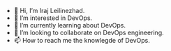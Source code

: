 - 👋 Hi, I’m Iraj Leilinezhad.
- 👀 I’m interested in DevOps.
- 🌱 I’m currently learning about DevOps.
- 💞️ I’m looking to collaborate on DevOps engineering.
- 📫 How to reach me the knowlegde of DevOps.

<!---
Leilinejad84/Leilinejad84 is a ✨ special ✨ repository because its `README.md` (this file) appears on your GitHub profile.
You can click the Preview link to take a look at your changes.
--->
